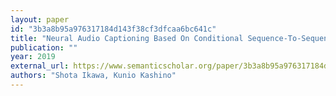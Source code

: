 ```yaml
---
layout: paper
id: "3b3a8b95a976317184d143f38cf3dfcaa6bc641c"
title: "Neural Audio Captioning Based On Conditional Sequence-To-Sequence Model"
publication: ""
year: 2019
external_url: https://www.semanticscholar.org/paper/3b3a8b95a976317184d143f38cf3dfcaa6bc641c
authors: "Shota Ikawa, Kunio Kashino"
---
```

